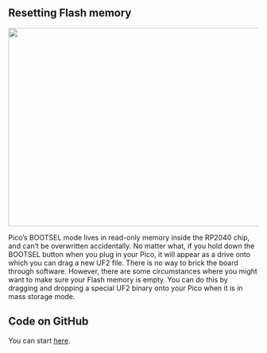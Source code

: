 ## Resetting Flash memory
<img src="https://user-images.githubusercontent.com/112697142/203794985-e073254f-8b41-41f4-8bf4-881ad45725aa.jpeg" width="600" height="400">


Pico’s BOOTSEL mode lives in read-only memory inside the RP2040 chip, and can’t be overwritten accidentally. No matter what, if you hold down the BOOTSEL button when you plug in your Pico, it will appear as a drive onto which you can drag a new UF2 file. There is no way to brick the board through software. However, there are some circumstances where you might want to make sure your Flash memory is empty. You can do this by dragging and dropping a special UF2 binary onto your Pico when it is in mass storage mode.

## Code on GitHub
 You can start [here](https://github.com/raspberrypi/pico-examples/blob/master/flash/nuke/nuke.c "here").

